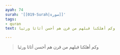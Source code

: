 ```yaml
---
ayah: 74
surah: '[[019-Surah|سورة]]'
tags:
- quran
text: وكم أهلكنا قبلهم من قرن هم أحسن أثاثا ورئيا

---
```

> وكم أهلكنا قبلهم من قرن هم أحسن أثاثا ورئيا
